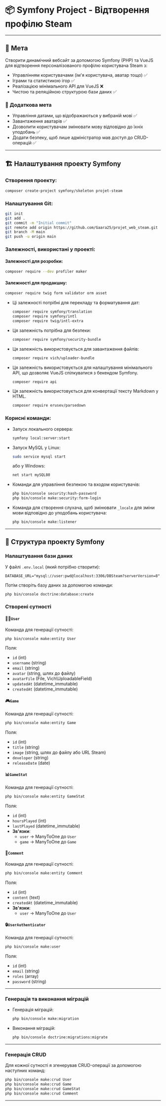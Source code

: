 # 📦 Symfony Project - Відтворення профілю Steam

---

## 🎯 Мета
Створити динамічний вебсайт за допомогою Symfony (PHP) та VueJS для відтворення персоналізованого профілю користувача Steam з:
- Управлінням користувачами (ім'я користувача, аватар тощо) ✅
- Іграми та статистикою ігор ✅
- Реалізацією мінімального API для VueJS ❌
- Чистою та реляційною структурою бази даних ✅

### 🎯 Додаткова мета
- Управління датами, що відображаються у вибраній мові ✅
- Завантаження аватарів ✅
- Дозволити користувачам змінювати мову відповідно до їхніх уподобань ✅
- Додати безпеку, щоб лише адміністратор мав доступ до CRUD-операцій ✅

---

## 🏗️ Налаштування проекту Symfony

### Створення проекту:
```bash
composer create-project symfony/skeleton projet-steam
```

### Налаштування Git:
```bash
git init
git add .
git commit -m "Initial commit"
git remote add origin https://github.com/Gaara25/projet_web_steam.git
git branch -M main
git push -u origin main
```

### Залежності, використані у проекті:

#### Залежності для розробки:
```bash
composer require --dev profiler maker
```

#### Залежності для продакшну:
  ```bash
  composer require twig form validator orm asset
  ```
- Ці залежності потрібні для перекладу та форматування дат:
  ```bash
  composer require symfony/translation
  composer require symfony/intl
  composer require twig/intl-extra
  ```

- Ця залежність потрібна для безпеки:
  ```bash
  composer require symfony/security-bundle
  ```

- Ця залежність використовується для завантаження файлів:
  ```bash
  composer require vich/uploader-bundle
  ```

- Ця залежність використовується для налаштування мінімального API, що дозволяє VueJS спілкуватися з бекендом Symfony.
  ```bash
  composer require api
  ```

- Ця залежність використовується для конвертації тексту Markdown у HTML.
  ```bash
  composer require erusev/parsedown
  ```

### Корисні команди:
  
- Запуск локального сервера:  
  ```bash
  symfony local:server:start
  ```

- Запуск MySQL у Linux:  
  ```bash
  sudo service mysql start
  ```
  або у Windows:  
  ```bash
  net start mySQL80
  ```

- Команди для управління безпекою та входом користувачів:
  ```bash
  php bin/console security:hash-password
  php bin/console make:security:form-login
  ```

- Команда для створення слухача, щоб змінювати `_locale` для зміни мови відповідно до уподобань користувача:
  ```bash
  php bin/console make:listener
  ```

---

## 🧱 Структура проекту Symfony

### Налаштування бази даних
У файлі `.env.local` (який потрібно створити):
```env
DATABASE_URL="mysql://user:pwd@localhost:3306/DBSteam?serverVersion=8"
```

Потім створіть базу даних за допомогою команди:
```bash
php bin/console doctrine:database:create
```

### Створені сутності

#### 🧍‍♂️`User`
Команда для генерації сутності:  
```bash
php bin/console make:entity User
```
Поля:
- `id` (int)
- `username` (string)
- `email` (string)
- `avatar` (string, шлях до файлу)
- `avatarFile` (File, Vich\UploadableField)
- `updatedAt` (datetime_immutable)
- `createdAt` (datetime_immutable)

#### 🎮`Game`
Команда для генерації сутності:  
```bash
php bin/console make:entity Game
```
Поля:
- `id` (int)
- `title` (string)
- `image` (string, шлях до файлу або URL Steam)
- `developer` (string)
- `releaseDate` (date)

#### 📊`GameStat`
Команда для генерації сутності:  
```bash
php bin/console make:entity GameStat
```
Поля:
- `id` (int)
- `hoursPlayed` (int)
- `lastPlayed` (datetime_immutable)
- **Зв'язки**:
  - `user` → ManyToOne до `User`
  - `game` → ManyToOne до `Game`

#### 💬`Comment`
Команда для генерації сутності:  
```bash
php bin/console make:entity Comment
```
Поля:
- `id` (int)
- `content` (text)
- `createdAt` (datetime_immutable)
- **Зв'язки**:
  - `user` → ManyToOne до `User`

#### 🔒`UserAuthenticator`
Команда для генерації сутності:  
```bash
php bin/console make:user
```
Поля:
- `id` (int)
- `email` (string)
- `roles` (array)
- `password` (string)

---

### Генерація та виконання міграцій
- Генерація міграцій:  
  ```bash
  php bin/console make:migration
  ```
- Виконання міграцій:  
  ```bash
  php bin/console doctrine:migrations:migrate
  ```

---

### Генерація CRUD
Для кожної сутності я згенерував CRUD-операції за допомогою наступних команд:
```bash
php bin/console make:crud User
php bin/console make:crud Game
php bin/console make:crud GameStat
php bin/console make:crud Comment
```

---